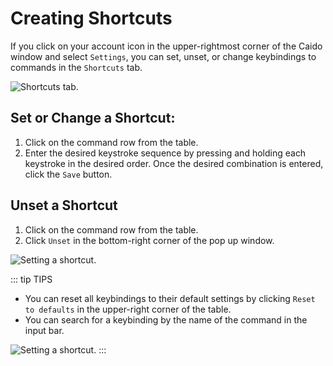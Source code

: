 # Creating Shortcuts

If you click on your account icon in the upper-rightmost corner of the Caido window and select `Settings`, you can set, unset, or change keybindings to commands in the `Shortcuts` tab.

<img alt="Shortcuts tab." src="/_images/shortcuts.png" center/>

## Set or Change a Shortcut:

1. Click on the command row from the table.
2. Enter the desired keystroke sequence by pressing and holding each keystroke in the desired order. Once the desired combination is entered, click the `Save` button.

## Unset a Shortcut

1. Click on the command row from the table.
2. Click `Unset` in the bottom-right corner of the pop up window.

<img alt="Setting a shortcut." src="/_images/keystroke_combo.png" center/>

::: tip TIPS

- You can reset all keybindings to their default settings by clicking `Reset to defaults` in the upper-right corner of the table.
- You can search for a keybinding by the name of the command in the input bar.

<img alt="Setting a shortcut." src="/_images/shortcut_search_reset.png" center no-shadow/>
:::